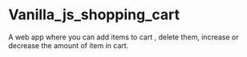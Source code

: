 # Vanilla_js_shopping_cart
A web app where you can add items to cart , delete them, increase or decrease  the amount of item in cart.
